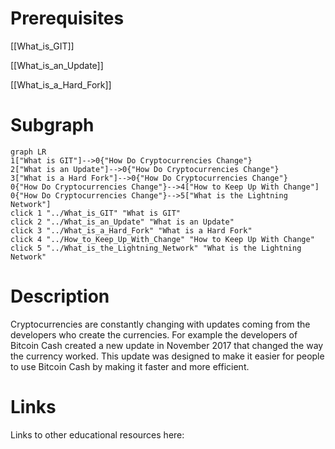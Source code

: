 # Prerequisites
[[What_is_GIT]]


[[What_is_an_Update]]


[[What_is_a_Hard_Fork]]

# Subgraph

```mermaid
graph LR
1["What is GIT"]-->0{"How Do Cryptocurrencies Change"}
2["What is an Update"]-->0{"How Do Cryptocurrencies Change"}
3["What is a Hard Fork"]-->0{"How Do Cryptocurrencies Change"}
0{"How Do Cryptocurrencies Change"}-->4["How to Keep Up With Change"]
0{"How Do Cryptocurrencies Change"}-->5["What is the Lightning Network"]
click 1 "../What_is_GIT" "What is GIT"
click 2 "../What_is_an_Update" "What is an Update"
click 3 "../What_is_a_Hard_Fork" "What is a Hard Fork"
click 4 "../How_to_Keep_Up_With_Change" "How to Keep Up With Change"
click 5 "../What_is_the_Lightning_Network" "What is the Lightning Network"
```



# Description
  
Cryptocurrencies are constantly changing with updates coming from the developers who create the currencies. For example the developers of Bitcoin Cash created a new update in November 2017 that changed the way the currency worked. This update was designed to make it easier for people to use Bitcoin Cash by making it faster and more efficient.

# Links
Links to other educational resources here:
